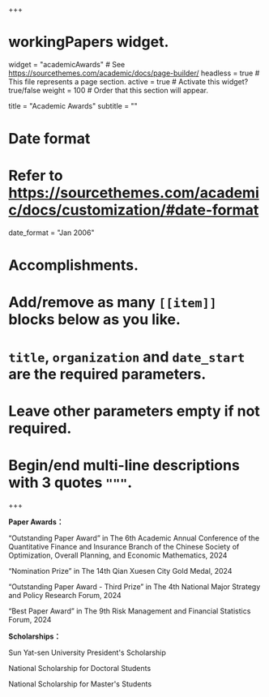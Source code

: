 +++
# workingPapers widget.
widget = "academicAwards"  # See https://sourcethemes.com/academic/docs/page-builder/
headless = true  # This file represents a page section.
active = true  # Activate this widget? true/false
weight = 100  # Order that this section will appear.

title = "Academic Awards"
subtitle = ""

# Date format
#   Refer to https://sourcethemes.com/academic/docs/customization/#date-format
date_format = "Jan 2006"

# Accomplishments.
#   Add/remove as many `[[item]]` blocks below as you like.
#   `title`, `organization` and `date_start` are the required parameters.
#   Leave other parameters empty if not required.
#   Begin/end multi-line descriptions with 3 quotes `"""`.

+++

**Paper Awards：**

“Outstanding Paper Award” in The 6th Academic Annual Conference of the Quantitative Finance and Insurance Branch of the Chinese Society of Optimization, Overall Planning, and Economic Mathematics, 2024

“Nomination Prize” in The 14th Qian Xuesen City Gold Medal, 2024

“Outstanding Paper Award - Third Prize” in The 4th National Major Strategy and Policy Research Forum, 2024

“Best Paper Award” in The 9th Risk Management and Financial Statistics Forum, 2024

**Scholarships：**

Sun Yat-sen University President's Scholarship

National Scholarship for Doctoral Students

National Scholarship for Master's Students
